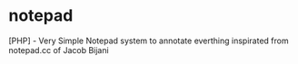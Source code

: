 # notepad
[PHP] - Very Simple Notepad system to annotate everthing inspirated from notepad.cc of Jacob Bijani
